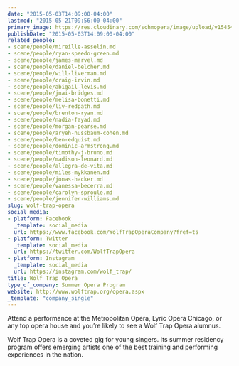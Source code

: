 ```yaml
---
date: "2015-05-03T14:09:00-04:00"
lastmod: "2015-05-21T09:56:00-04:00"
primary_image: https://res.cloudinary.com/schmopera/image/upload/v1545409169/media/webhook-uploads/1430676351118/e3nF4OLW.jpeg.jpeg
publishDate: "2015-05-03T14:09:00-04:00"
related_people:
- scene/people/mireille-asselin.md
- scene/people/ryan-speedo-green.md
- scene/people/james-marvel.md
- scene/people/daniel-belcher.md
- scene/people/will-liverman.md
- scene/people/craig-irvin.md
- scene/people/abigail-levis.md
- scene/people/jnai-bridges.md
- scene/people/melisa-bonetti.md
- scene/people/liv-redpath.md
- scene/people/brenton-ryan.md
- scene/people/nadia-fayad.md
- scene/people/morgan-pearse.md
- scene/people/aryeh-nussbaum-cohen.md
- scene/people/ben-edquist.md
- scene/people/dominic-armstrong.md
- scene/people/timothy-j-bruno.md
- scene/people/madison-leonard.md
- scene/people/allegra-de-vita.md
- scene/people/miles-mykkanen.md
- scene/people/jonas-hacker.md
- scene/people/vanessa-becerra.md
- scene/people/carolyn-sproule.md
- scene/people/jennifer-williams.md
slug: wolf-trap-opera
social_media:
- platform: Facebook
  _template: social_media
  url: https://www.facebook.com/WolfTrapOperaCompany?fref=ts
- platform: Twitter
  _template: social_media
  url: https://twitter.com/WolfTrapOpera
- platform: Instagram
  _template: social_media
  url: https://instagram.com/wolf_trap/
title: Wolf Trap Opera
type_of_company: Summer Opera Program
website: http://www.wolftrap.org/opera.aspx
_template: "company_single"
---
```


Attend a performance at the Metropolitan Opera, Lyric Opera Chicago, or any top opera house and you’re likely to see a Wolf Trap Opera alumnus.

Wolf Trap Opera is a coveted gig for young singers. Its summer residency program offers emerging artists one of the best training and performing experiences in the nation.
